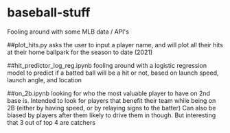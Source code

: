 # baseball-stuff
Fooling around with some MLB data / API's

##plot_hits.py 
asks the user to input a player name, and will plot all their hits at their home ballpark for the season to date (2021)

##hit_predictor_log_reg.ipynb 
fooling around with a logistic regression model to predict if a batted ball will be a hit or not, based on launch speed, launch angle, and location

##on_2b.ipynb 
looking for who the most valuable player to have on 2nd base is. Intended to look for players that benefit their team while being on 2B (either by having speed, or by relaying signs to the batter) Can also be biased by players after them likely to drive them in though. But interesting that 3 out of top 4 are catchers
